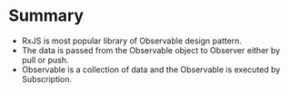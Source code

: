 # Summary

- RxJS is most popular library of Observable design pattern.
- The data is passed from the Observable object to Observer either by pull or push.
- Observable is a collection of data and the Observable is executed by Subscription.
